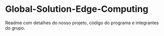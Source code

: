 # Global-Solution-Edge-Computing
Readme com detalhes do nosso projeto, código do programa e integrantes do grupo.
